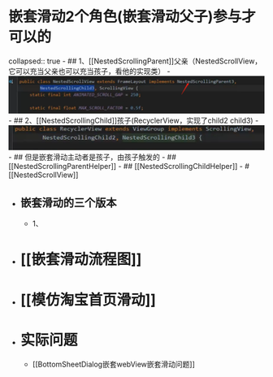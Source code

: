 # 嵌套滑动2个角色(嵌套滑动父子)参与才可以的
collapsed:: true
	- ## 1、[[NestedScrollingParent]]父亲（NestedScrollView，它可以充当父亲也可以充当孩子，看他的实现类）
		- ![image.png](../assets/image_1691141545594_0.png)
	- ## 2、[[NestedScrollingChild]]孩子(RecyclerView，实现了child2 child3)
		- ![image.png](../assets/image_1691141509054_0.png)
	- ## 但是嵌套滑动主动者是孩子，由孩子触发的
	- ## [[NestedScrollingParentHelper]]
	- ## [[NestedScrollingChildHelper]]
	- # [[NestedScrollView]]
- ## 嵌套滑动的三个版本
	- 1、
- # [[嵌套滑动流程图]]
- # [[模仿淘宝首页滑动]]
- # 实际问题
	- [[BottomSheetDialog嵌套webView嵌套滑动问题]]